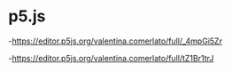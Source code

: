 # p5.js

-https://editor.p5js.org/valentina.comerlato/full/_4mpGi5Zr

-https://editor.p5js.org/valentina.comerlato/full/tZ1Br1trJ
